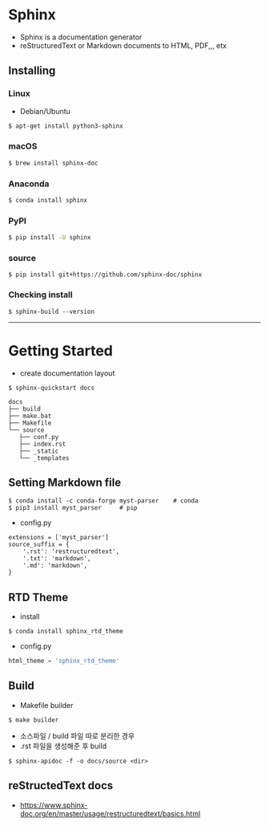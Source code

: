 # Sphinx
- Sphinx is a documentation generator
- reStructuredText or Markdown documents to HTML, PDF,,, etx

## Installing

### Linux
- Debian/Ubuntu
``` bash
$ apt-get install python3-sphinx
```

### macOS
``` bash
$ brew install sphinx-doc
```

### Anaconda
``` bash
$ conda install sphinx
```

### PyPI
``` bash
$ pip install -U sphinx
```

### source
```
$ pip install git+https://github.com/sphinx-doc/sphinx
```

### Checking install
```
$ sphinx-build --version
```
***

# Getting Started
- create documentation layout
```
$ sphinx-quickstart docs
```
```
docs
├── build
├── make.bat
├── Makefile
└── source
   ├── conf.py
   ├── index.rst
   ├── _static
   └── _templates
```



## Setting Markdown file
```
$ conda install -c conda-forge myst-parser    # conda
$ pip3 install myst_parser     # pip
```
- config.py
```
extensions = ['myst_parser']
source_suffix = {
    '.rst': 'restructuredtext',
    '.txt': 'markdown',
    '.md': 'markdown',
}
```


## RTD Theme
- install
```
$ conda install sphinx_rtd_theme
```
- config.py
``` python
html_theme = 'sphinx_rtd_theme'
```


## Build
- Makefile builder
```
$ make builder
```
- 소스파일 / build 파일 따로 분리한 경우
- .rst 파일을 생성해준 후 build
```
$ sphinx-apidoc -f -o docs/source <dir>
```


## reStructedText docs
- https://www.sphinx-doc.org/en/master/usage/restructuredtext/basics.html